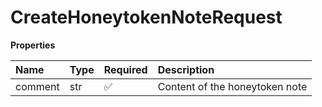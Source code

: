 # CreateHoneytokenNoteRequest

**Properties**

| Name    | Type | Required | Description                    |
| :------ | :--- | :------- | :----------------------------- |
| comment | str  | ✅       | Content of the honeytoken note |

<!-- This file was generated by liblab | https://liblab.com/ -->
